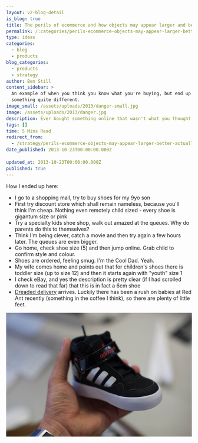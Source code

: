 ```yaml
---
layout: v2-blog-detail
is_blog: true
title: The perils of ecommerce and how objects may appear larger and better
permalink: /:categories/perils-ecommerce-objects-may-appear-larger-better-actually/
type: ideas
categories:
  - blog
  - products
blog_categories:
  - products
  - strategy
author: Ben Still
content_sidebar: >
  An example of when you think you know what you're buying, but end up with
  something quite different.
image_small: /assets/uploads/2013/danger-small.jpg
image: /assets/uploads/2013/danger.jpg
description: Ever bought something online that wasn't what you thought it was?
tags: []
time: 5 Mins Read
redirect_from:
  - /strategy/perils-ecommerce-objects-may-appear-larger-better-actually/
date_published: 2013-10-23T00:00:00.000Z

updated_at: 2013-10-23T00:00:00.000Z
published: true
---
```


How I ended up here:

* I go to a shopping mall, try to buy shoes for my 9yo son
* First try discount store which shall remain nameless, because you'll think I'm cheap. Nothing even remotely child sized - every shoe is gigantum size or pink
* Try a specialty kids shoe shop, walk out amazed at the queues. Why do parents do this to themselves?
* Think I'm being clever, catch a movie and then try again a few hours later. The queues are even bigger.
* Go home, check shoe size (5) and then jump online. Grab child to confirm style and colour.
* Shoes are ordered, feeling smug. I'm the Cool Dad. Yeah.
* My wife comes home and points out that for children's shoes there is toddler size (up to size 12) and then it starts again with "youth" size 1
* I check eBay, and yes the description is pretty clear (if I had scrolled down to read that far) that this is in fact a 6cm shoe
* [Dreaded delivery](http://www.benchfly.com/blog/caution-objects-may-appear-larger-than-they-really-are/) arrives. Luckily there has been a rush on babies at Red Ant recently (something in the coffee I think), so there are plenty of little feet.

![](/assets/uploads/2013/danger.jpg)
